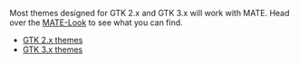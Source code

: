 <!--
.. link:
.. description:
.. tags: Themes
.. date: 2014-02-24 17:32:07
.. title: Themes
.. slug: themes
-->

Most themes designed for GTK 2.x and GTK 3.x will work with MATE. Head over the
[MATE-Look](https://mate-look.org) to see what you can find.

  * [GTK 2.x themes](https://www.mate-look.org/browse/cat/136)
  * [GTK 3.x themes](https://www.mate-look.org/browse/cat/135)


